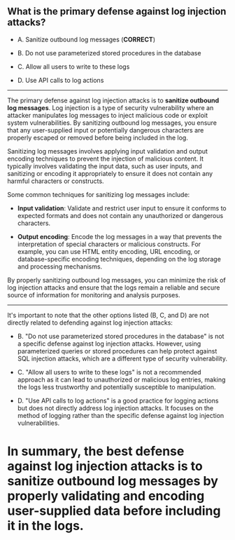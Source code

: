 ## What is the primary defense against log injection attacks?

- A. Sanitize outbound log messages (**CORRECT**)

- B. Do not use parameterized stored procedures in the database

- C. Allow all users to write to these logs

- D. Use API calls to log actions
  
---

The primary defense against log injection attacks is to **sanitize outbound log messages**. Log injection is a type of security vulnerability where an attacker manipulates log messages to inject malicious code or exploit system vulnerabilities. By sanitizing outbound log messages, you ensure that any user-supplied input or potentially dangerous characters are properly escaped or removed before being included in the log.

Sanitizing log messages involves applying input validation and output encoding techniques to prevent the injection of malicious content. It typically involves validating the input data, such as user inputs, and sanitizing or encoding it appropriately to ensure it does not contain any harmful characters or constructs.

Some common techniques for sanitizing log messages include:

- **Input validation**: Validate and restrict user input to ensure it conforms to expected formats and does not contain any unauthorized or dangerous characters.

- **Output encoding**: Encode the log messages in a way that prevents the interpretation of special characters or malicious constructs. For example, you can use HTML entity encoding, URL encoding, or database-specific encoding techniques, depending on the log storage and processing mechanisms.

By properly sanitizing outbound log messages, you can minimize the risk of log injection attacks and ensure that the logs remain a reliable and secure source of information for monitoring and analysis purposes.

---

It's important to note that the other options listed (B, C, and D) are not directly related to defending against log injection attacks:

- B. "Do not use parameterized stored procedures in the database" is not a specific defense against log injection attacks. However, using parameterized queries or stored procedures can help protect against SQL injection attacks, which are a different type of security vulnerability.

- C. "Allow all users to write to these logs" is not a recommended approach as it can lead to unauthorized or malicious log entries, making the logs less trustworthy and potentially susceptible to manipulation.

- D. "Use API calls to log actions" is a good practice for logging actions but does not directly address log injection attacks. It focuses on the method of logging rather than the specific defense against log injection vulnerabilities.

# In summary, the best defense against log injection attacks is to **sanitize outbound log messages** by properly validating and encoding user-supplied data before including it in the logs.
